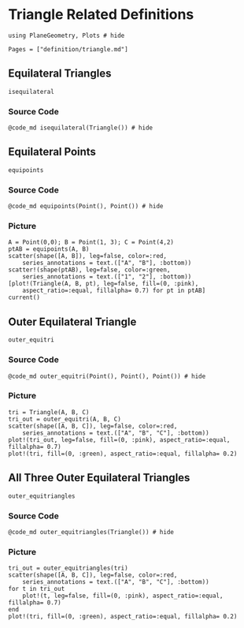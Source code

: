 # Triangle Related Definitions

```@setup 1
using PlaneGeometry, Plots # hide
```

```@contents
Pages = ["definition/triangle.md"]
```

## Equilateral Triangles

```@docs
isequilateral
```

### Source Code

```@example 1
@code_md isequilateral(Triangle()) # hide
```

## Equilateral Points

```@docs
equipoints
```

### Source Code

```@example 1
@code_md equipoints(Point(), Point()) # hide
```

### Picture

```@example 1
A = Point(0,0); B = Point(1, 3); C = Point(4,2)
ptAB = equipoints(A, B)
scatter(shape([A, B]), leg=false, color=:red, 
    series_annotations = text.(["A", "B"], :bottom))
scatter!(shape(ptAB), leg=false, color=:green, 
    series_annotations = text.(["1", "2"], :bottom))
[plot!(Triangle(A, B, pt), leg=false, fill=(0, :pink), 
    aspect_ratio=:equal, fillalpha= 0.7) for pt in ptAB]
current()
```

## Outer Equilateral Triangle

```@docs
outer_equitri
```

### Source Code

```@example 1
@code_md outer_equitri(Point(), Point(), Point()) # hide
```

### Picture

```@example 1
tri = Triangle(A, B, C)
tri_out = outer_equitri(A, B, C)
scatter(shape([A, B, C]), leg=false, color=:red, 
    series_annotations = text.(["A", "B", "C"], :bottom))
plot!(tri_out, leg=false, fill=(0, :pink), aspect_ratio=:equal, fillalpha= 0.7)
plot!(tri, fill=(0, :green), aspect_ratio=:equal, fillalpha= 0.2)
```

## All Three Outer Equilateral Triangles

```@docs
outer_equitriangles
```

### Source Code

```@example 1
@code_md outer_equitriangles(Triangle()) # hide
```

### Picture

```@example 1
tri_out = outer_equitriangles(tri)
scatter(shape([A, B, C]), leg=false, color=:red, 
    series_annotations = text.(["A", "B", "C"], :bottom))
for t in tri_out
    plot!(t, leg=false, fill=(0, :pink), aspect_ratio=:equal, fillalpha= 0.7)
end
plot!(tri, fill=(0, :green), aspect_ratio=:equal, fillalpha= 0.2)
```
